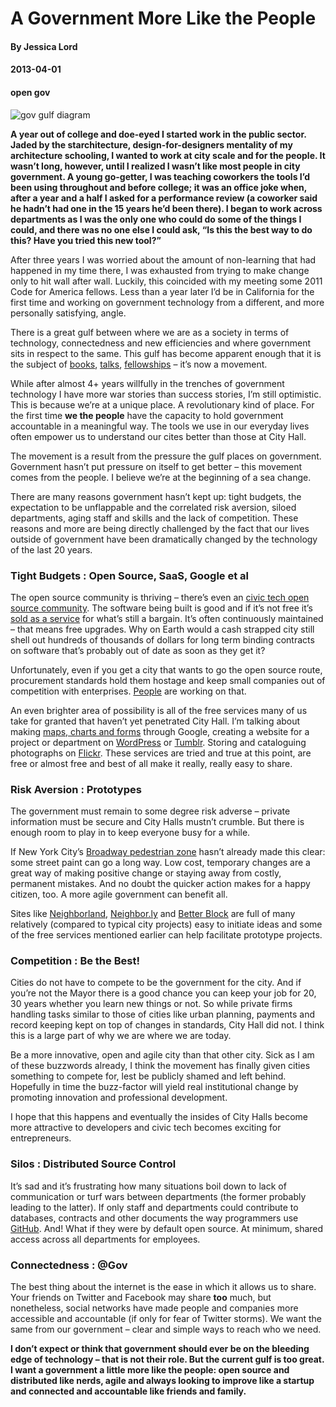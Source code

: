 # A Government More Like the People
#### By Jessica Lord
#### 2013-04-01
#### open gov

![gov gulf diagram](http://jlord.s3.amazonaws.com/wp-content/uploads/govgulf-02.png)

**A year out of college and doe-eyed I started work in the public sector. Jaded by the starchitecture, design-for-designers mentality of my architecture schooling, I wanted to work at city scale and for the people. It wasn&#8217;t long, however, until I realized I wasn&#8217;t like most people in city government. A young go-getter, I was teaching coworkers the tools I&#8217;d been using throughout and before college; it was an office joke when, after a year and a half I asked for a performance review (a coworker said he hadn&#8217;t had one in the 15 years he&#8217;d been there). I began to work across departments as I was the only one who could do some of the things I could, and there was no one else I could ask, &#8220;Is this the best way to do this? Have you tried this new tool?&#8221;**

After three years I was worried about the amount of non-learning that had happened in my time there, I was exhausted from trying to make change only to hit wall after wall. Luckily, this coincided with my meeting some 2011 Code for America fellows. Less than a year later I&#8217;d be in California for the first time and working on government technology from a different, and more personally satisfying, angle.

There is a great gulf between where we are as a society in terms of technology, connectedness and new efficiencies and where government sits in respect to the same. This gulf has become apparent enough that it is the subject of <a title="Gavin Newsom Citizinville" href="http://www.amazon.com/Citizenville-Square-Digital-Reinvent-Government/dp/1594204721/ref=sr_1_1?ie=UTF8&qid=1364746242&sr=8-1&keywords=gavin+newsom" target="_blank">books</a>, <a title="Clay Shirky TED Talk" href="https://www.google.com/url?sa=t&rct=j&q=&esrc=s&source=web&cd=2&ved=0CDsQtwIwAQ&url=http%3A%2F%2Fwww.ted.com%2Ftalks%2Fclay_shirky_how_the_internet_will_one_day_transform_government.html&ei=1V9YUfzEH6asigKkmIHQDw&usg=AFQjCNGuI4iLD4GpIe1MNxUrV0whSfcwtA&bvm=bv.44442042,d.cGE" target="_blank">talks</a>, <a title="Code for America" href="http://www.codeforamerica.org" target="_blank">fellowships</a> &#8211; it&#8217;s now a movement.

While after almost 4+ years willfully in the trenches of government technology I have more war stories than success stories, I&#8217;m still optimistic. This is because we&#8217;re at a unique place. A revolutionary kind of place. For the first time **we the people** have the capacity to hold government accountable in a meaningful way. The tools we use in our everyday lives often empower us to understand our cites better than those at City Hall.

The movement is a result from the pressure the gulf places on government. Government hasn&#8217;t put pressure on itself to get better &#8211; this movement comes from the people. I believe we&#8217;re at the beginning of a sea change.

There are many reasons government hasn&#8217;t kept up: tight budgets, the expectation to be unflappable and the correlated risk aversion, siloed departments, aging staff and skills and the lack of competition. These reasons and more are being directly challenged by the fact that our lives outside of government have been dramatically changed by the technology of the last 20 years.

### Tight Budgets : Open Source, SaaS, Google et al

The open source community is thriving &#8211; there&#8217;s even an <a title="Code for America on GitHub" href="https://github.com/codeforamerica/" target="_blank">civic tech open source community</a>. The software being built is good and if it&#8217;s not free it&#8217;s <a title="See Click Fix" href="http://seeclickfix.com/" target="_blank">sold as a service</a> for what&#8217;s still a bargain. It&#8217;s often continuously maintained &#8211; that means free upgrades. Why on Earth would a cash strapped city still shell out hundreds of thousands of dollars for long term binding contracts on software that&#8217;s probably out of date as soon as they get it?

Unfortunately, even if you get a city that wants to go the open source route, procurement standards hold them hostage and keep small companies out of competition with enterprises. <a title="EZ RFP" href="http://presidential-innovation-fellows.github.com/rfpez-blog/" target="_blank">People</a> are working on that.

An even brighter area of possibility is all of the free services many of us take for granted that haven&#8217;t yet penetrated City Hall. I&#8217;m talking about making <a title="Google" href="http://www.google.com/drive/start/apps.html#fusiontables" target="_blank">maps, charts and forms</a> through Google, creating a website for a project or department on <a title="Wordpress" href="http://www.wordpress.com" target="_blank">WordPress</a> or <a title="Tumblr" href="http://www.tumblr.com" target="_blank">Tumblr</a>. Storing and cataloguing photographs on <a title="Flickr" href="http://www.flickr.com" target="_blank">Flickr</a>. These services are tried and true at this point, are free or almost free and best of all make it really, really easy to share.

### Risk Aversion : Prototypes

The government must remain to some degree risk adverse &#8211; private information must be secure and City Halls mustn&#8217;t crumble. But there is enough room to play in to keep everyone busy for a while.

If New York City&#8217;s <a title="NYC" href="http://sf.streetsblog.org/2010/02/11/new-york-citys-broadway-pedestrian-zone-to-become-permanent/" target="_blank">Broadway pedestrian zone</a> hasn&#8217;t already made this clear: some street paint can go a long way. Low cost, temporary changes are a great way of making positive change or staying away from costly, permanent mistakes. And no doubt the quicker action makes for a happy citizen, too. A more agile government can benefit all.

Sites like <a title="Neighborland" href="https://neighborland.com/" target="_blank">Neighborland</a>, <a title="Neighborly" href="http://neighbor.ly/" target="_blank">Neighbor.ly</a> and <a title="Better Block" href="http://betterblock.org/" target="_blank">Better Block</a> are full of many relatively (compared to typical city projects) easy to initiate ideas and some of the free services mentioned earlier can help facilitate prototype projects.

### Competition : Be the Best!

Cities do not have to compete to be the government for the city. And if you&#8217;re not the Mayor there is a good chance you can keep your job for 20, 30 years whether you learn new things or not. So while private firms handling tasks similar to those of cities like urban planning, payments and record keeping kept on top of changes in standards, City Hall did not. I think this is a large part of why we are where we are today.

Be a more innovative, open and agile city than that other city. Sick as I am of these buzzwords already, I think the movement has finally given cities something to compete for, lest be publicly shamed and left behind. Hopefully in time the buzz-factor will yield real institutional change by promoting innovation and professional development.

I hope that this happens and eventually the insides of City Halls become more attractive to developers and civic tech becomes exciting for entrepreneurs.

### Silos : Distributed Source Control

It&#8217;s sad and it&#8217;s frustrating how many situations boil down to lack of communication or turf wars between departments (the former probably leading to the latter). If only staff and departments could contribute to databases, contracts and other documents the way programmers use <a title="GitHub" href="http://www.github.com" target="_blank">GitHub</a>. And! What if they were by default open source. At minimum, shared access across all departments for employees.

### Connectedness : @Gov

The best thing about the internet is the ease in which it allows us to share. Your friends on Twitter and Facebook may share **too** much, but nonetheless, social networks have made people and companies more accessible and accountable (if only for fear of Twitter storms). We want the same from our government &#8211; clear and simple ways to reach who we need.

**I don&#8217;t expect or think that government should ever be on the bleeding edge of technology &#8211; that is not their role. But the current gulf is too great. I want a government a little more like the people: open source and distributed like nerds, agile and always looking to improve like a startup and connected and accountable like friends and family.**
